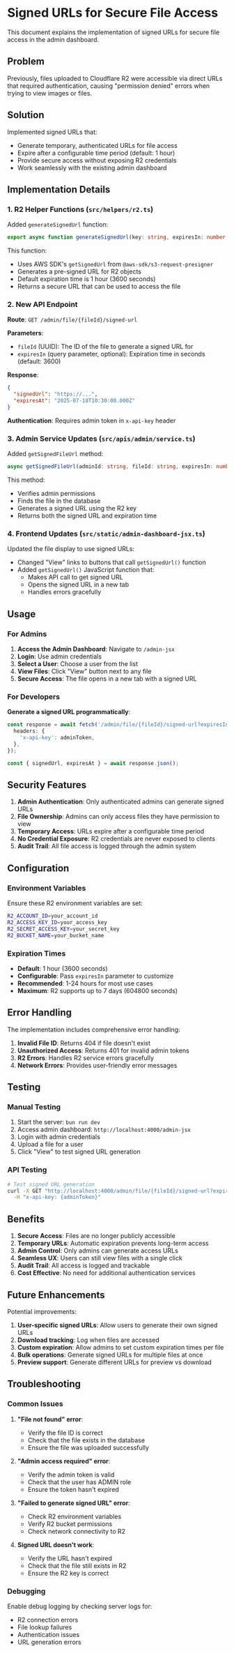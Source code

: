 # Signed URLs for Secure File Access

This document explains the implementation of signed URLs for secure file access in the admin dashboard.

## Problem

Previously, files uploaded to Cloudflare R2 were accessible via direct URLs that required authentication, causing "permission denied" errors when trying to view images or files.

## Solution

Implemented signed URLs that:
- Generate temporary, authenticated URLs for file access
- Expire after a configurable time period (default: 1 hour)
- Provide secure access without exposing R2 credentials
- Work seamlessly with the existing admin dashboard

## Implementation Details

### 1. R2 Helper Functions (`src/helpers/r2.ts`)

Added `generateSignedUrl` function:
```typescript
export async function generateSignedUrl(key: string, expiresIn: number = 3600): Promise<string>
```

This function:
- Uses AWS SDK's `getSignedUrl` from `@aws-sdk/s3-request-presigner`
- Generates a pre-signed URL for R2 objects
- Default expiration time is 1 hour (3600 seconds)
- Returns a secure URL that can be used to access the file

### 2. New API Endpoint

**Route**: `GET /admin/file/{fileId}/signed-url`

**Parameters**:
- `fileId` (UUID): The ID of the file to generate a signed URL for
- `expiresIn` (query parameter, optional): Expiration time in seconds (default: 3600)

**Response**:
```json
{
  "signedUrl": "https://...",
  "expiresAt": "2025-07-18T10:30:00.000Z"
}
```

**Authentication**: Requires admin token in `x-api-key` header

### 3. Admin Service Updates (`src/apis/admin/service.ts`)

Added `getSignedFileUrl` method:
```typescript
async getSignedFileUrl(adminId: string, fileId: string, expiresIn: number = 3600)
```

This method:
- Verifies admin permissions
- Finds the file in the database
- Generates a signed URL using the R2 key
- Returns both the signed URL and expiration time

### 4. Frontend Updates (`src/static/admin-dashboard-jsx.ts`)

Updated the file display to use signed URLs:
- Changed "View" links to buttons that call `getSignedUrl()` function
- Added `getSignedUrl()` JavaScript function that:
  - Makes API call to get signed URL
  - Opens the signed URL in a new tab
  - Handles errors gracefully

## Usage

### For Admins

1. **Access the Admin Dashboard**: Navigate to `/admin-jsx`
2. **Login**: Use admin credentials
3. **Select a User**: Choose a user from the list
4. **View Files**: Click "View" button next to any file
5. **Secure Access**: The file opens in a new tab with a signed URL

### For Developers

**Generate a signed URL programmatically**:
```typescript
const response = await fetch('/admin/file/{fileId}/signed-url?expiresIn=3600', {
  headers: {
    'x-api-key': adminToken,
  },
});

const { signedUrl, expiresAt } = await response.json();
```

## Security Features

1. **Admin Authentication**: Only authenticated admins can generate signed URLs
2. **File Ownership**: Admins can only access files they have permission to view
3. **Temporary Access**: URLs expire after a configurable time period
4. **No Credential Exposure**: R2 credentials are never exposed to clients
5. **Audit Trail**: All file access is logged through the admin system

## Configuration

### Environment Variables

Ensure these R2 environment variables are set:
```bash
R2_ACCOUNT_ID=your_account_id
R2_ACCESS_KEY_ID=your_access_key
R2_SECRET_ACCESS_KEY=your_secret_key
R2_BUCKET_NAME=your_bucket_name
```

### Expiration Times

- **Default**: 1 hour (3600 seconds)
- **Configurable**: Pass `expiresIn` parameter to customize
- **Recommended**: 1-24 hours for most use cases
- **Maximum**: R2 supports up to 7 days (604800 seconds)

## Error Handling

The implementation includes comprehensive error handling:

1. **Invalid File ID**: Returns 404 if file doesn't exist
2. **Unauthorized Access**: Returns 401 for invalid admin tokens
3. **R2 Errors**: Handles R2 service errors gracefully
4. **Network Errors**: Provides user-friendly error messages

## Testing

### Manual Testing

1. Start the server: `bun run dev`
2. Access admin dashboard: `http://localhost:4000/admin-jsx`
3. Login with admin credentials
4. Upload a file for a user
5. Click "View" to test signed URL generation

### API Testing

```bash
# Test signed URL generation
curl -X GET "http://localhost:4000/admin/file/{fileId}/signed-url?expiresIn=3600" \
  -H "x-api-key: {adminToken}"
```

## Benefits

1. **Secure Access**: Files are no longer publicly accessible
2. **Temporary URLs**: Automatic expiration prevents long-term access
3. **Admin Control**: Only admins can generate access URLs
4. **Seamless UX**: Users can still view files with a single click
5. **Audit Trail**: All access is logged and trackable
6. **Cost Effective**: No need for additional authentication services

## Future Enhancements

Potential improvements:
1. **User-specific signed URLs**: Allow users to generate their own signed URLs
2. **Download tracking**: Log when files are accessed
3. **Custom expiration**: Allow admins to set custom expiration times per file
4. **Bulk operations**: Generate signed URLs for multiple files at once
5. **Preview support**: Generate different URLs for preview vs download

## Troubleshooting

### Common Issues

1. **"File not found" error**:
   - Verify the file ID is correct
   - Check that the file exists in the database
   - Ensure the file was uploaded successfully

2. **"Admin access required" error**:
   - Verify the admin token is valid
   - Check that the user has ADMIN role
   - Ensure the token hasn't expired

3. **"Failed to generate signed URL" error**:
   - Check R2 environment variables
   - Verify R2 bucket permissions
   - Check network connectivity to R2

4. **Signed URL doesn't work**:
   - Verify the URL hasn't expired
   - Check that the file still exists in R2
   - Ensure the R2 key is correct

### Debugging

Enable debug logging by checking server logs for:
- R2 connection errors
- File lookup failures
- Authentication issues
- URL generation errors 